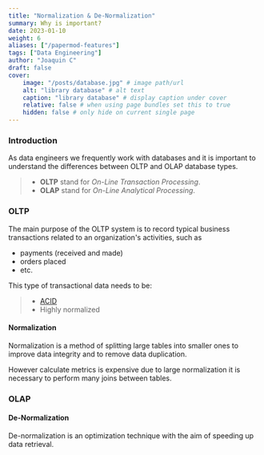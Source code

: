 ```yaml
---
title: "Normalization & De-Normalization"
summary: Why is important?
date: 2023-01-10
weight: 6
aliases: ["/papermod-features"]
tags: ["Data Engineering"]
author: "Joaquin C"
draft: false
cover:
    image: "/posts/database.jpg" # image path/url
    alt: "library database" # alt text
    caption: "library database" # display caption under cover
    relative: false # when using page bundles set this to true
    hidden: false # only hide on current single page
---
```


### Introduction
As data engineers we frequently work with databases and it is important to understand the differences between OLTP and OLAP database types.

>- **OLTP** stand for *On-Line Transaction Processing*.
>- **OLAP** stand for *On-Line Analytical Processing*.

### OLTP
The main purpose of the OLTP system is to record typical business transactions related to an organization's activities, such as

- payments (received and made)
- orders placed
- etc.

This type of transactional data needs to be:

>- [ACID](https://www.databricks.com/glossary/acid-transactions)
>- Highly normalized

#### Normalization
Normalization is a method of splitting large tables into smaller ones to improve data integrity and to remove data duplication.

However calculate metrics is expensive  due to large normalization it is necessary to perform many joins between tables.
### OLAP

#### De-Normalization
De-normalization is an optimization technique with the aim of speeding up data retrieval.